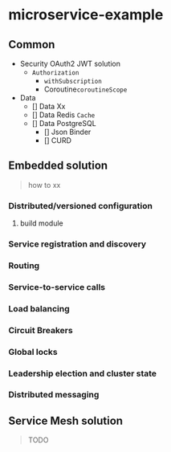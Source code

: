# microservice-example

## Common
- Security OAuth2 JWT solution
  - `Authorization`
    - `withSubscription`
    - Coroutine`coroutineScope`
- Data
  - [] Data Xx
  - [] Data Redis `Cache`
  - [] Data PostgreSQL
    - [] Json Binder
    - [] CURD


## Embedded solution
> how to xx

### Distributed/versioned configuration
1. build module



### Service registration and discovery

### Routing

### Service-to-service calls

### Load balancing

### Circuit Breakers

### Global locks

### Leadership election and cluster state

### Distributed messaging

## Service Mesh solution
> TODO
